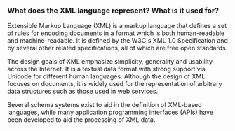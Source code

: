 ### What does the XML language represent? What is it used for?

Extensible Markup Language (XML) is a markup language that defines a set of rules for encoding documents in a format which is both human-readable and machine-readable. It is defined by the W3C's XML 1.0 Specification and by several other related specifications, all of which are free open standards.

The design goals of XML emphasize simplicity, generality and usability across the Internet. It is a textual data format with strong support via Unicode for different human languages. Although the design of XML focuses on documents, it is widely used for the representation of arbitrary data structures such as those used in web services.

Several schema systems exist to aid in the definition of XML-based languages, while many application programming interfaces (APIs) have been developed to aid the processing of XML data.